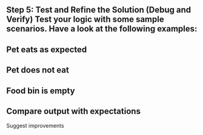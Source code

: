 Step 5: Test and Refine the Solution (Debug and Verify)
Test your logic with some sample scenarios. Have a look at the following examples:
-
Pet eats as expected
-
Pet does not eat
-
Food bin is empty
-
Compare output with expectations
-
Suggest improvements

